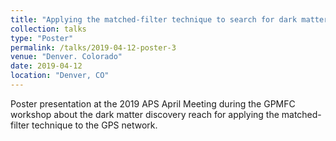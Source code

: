 ```yaml
---
title: "Applying the matched-filter technique to search for dark matter with networks of precision measurement devices,"
collection: talks
type: "Poster"
permalink: /talks/2019-04-12-poster-3
venue: "Denver. Colorado"
date: 2019-04-12
location: "Denver, CO"
---
```


Poster presentation at the 2019 APS April Meeting during the GPMFC workshop about the dark matter discovery reach for applying the matched-filter technique to the GPS network.

